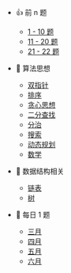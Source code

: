 - 👍 前 n 题
  - [1 - 10 题](leetcode/1-10.md "1 - 10 题 - LeetCode")
  - [11 - 20 题](leetcode/11-20.md "11 -20 题 - LeetCode")
  - [21 - 22 题](leetcode/21-30.md "21 - 22 题 - LeetCode")

- 🔐 算法思想
  - [双指针](leetcode/双指针.md "双指针 - LeetCode")
  - [排序](leetcode/排序.md "排序 - LeetCode")
  - [贪心思想](leetcode/贪心思想.md "贪心思想 - LeetCode")
  - [二分查找](leetcode/二分查找.md)
  - [分治](leetcode/分治.md)
  - [搜索](leetcode/搜索.md "搜索 - LeetCode")
  - [动态规划](leetcode/动态规划.md "动态规划 - LeetCode")
  - [数学](leetcode/数学.md)

- 🔢 数据结构相关
  - [链表](leetcode/链表.md "链表 - LeetCode")
  - [树](leetcode/树.md "树 - LeetCode")

- 📅 每日 1 题
  
  - [三月](leetcode/march-2020.md "三月 - LeetCode 每日 1 题")
  - [四月](leetcode/april-2020.md "四月 - LeetCode 每日 1 题")
  - [五月](leetcode/may-2020.md "五月 - LeetCode 每日 1 题")
  - [六月](leetcode/june-2020.md "六月 - LeetCode 每日 1 题")